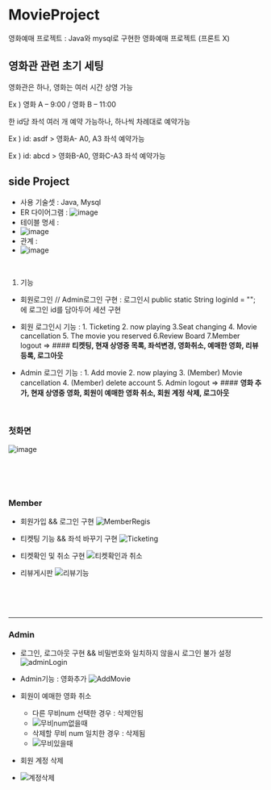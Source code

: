 # MovieProject
영화예매 프로젝트 : Java와 mysql로 구현한 영화예매 프로젝트 (프론트 X)

## 영화관 관련 초기 세팅
영화관은 하나, 영화는 여러 시간 상영 가능 ​

Ex ) 영화 A – 9:00 / 영화 B – 11:00 ​

한 id당 좌석 여러 개 예약 가능하나, 하나씩 차례대로 예약가능​

Ex ) id: asdf > 영화A- A0, A3 좌석 예약가능​

Ex ) id: abcd > 영화B-A0, 영화C-A3 좌석 예약가능​

## side Project 
- 사용 기술셋 : Java, Mysql
- ER 다이어그램 :
![image](https://user-images.githubusercontent.com/77670592/190897987-51300ad9-e659-42ae-82e3-3b86bd8d711e.png)
- 테이블 명세 : 
- ![image](https://user-images.githubusercontent.com/77670592/190898011-408f5938-44d8-4eaa-bcff-db04e2c27c72.png)
- 관계 :
- ![image](https://user-images.githubusercontent.com/77670592/190898071-733eda1c-345a-4101-b989-2ee99ee66a77.png)

<br>

1. 기능
- 회원로그인 // Admin로그인 구현 : 로그인시 public static String loginId = ""; 에 로그인 id를 담아두어 세션 구현

- 회원 로그인시 기능
: 1. Ticketing 2. now playing 3.Seat changing 4. Movie cancellation 5. The movie you reserved 6.Review Board 7.Member logout
=> #### **티켓팅, 현재 상영중 목록, 좌석변경, 영화취소, 예매한 영화, 리뷰등록, 로그아웃**

- Admin 로그인 기능 
: 1. Add movie 2. now playing 3. (Member) Movie cancellation 4. (Member) delete account 5. Admin logout
=> #### **영화 추가, 현재 상영중 영화, 회원이 예매한 영화 취소, 회원 계정 삭제, 로그아웃**

<br>

### 첫화면 
![image](https://user-images.githubusercontent.com/77670592/190894276-8354474f-ef8a-4043-8610-d5b2996dfc84.png)

<br>
<br>
<br>

### Member 
- 회원가입 && 로그인 구현
![MemberRegis](https://user-images.githubusercontent.com/77670592/190896362-4b95e443-f597-4f06-8347-86faa237122d.gif)

- 티켓팅 기능 && 좌석 바꾸기 구현
![Ticketing](https://user-images.githubusercontent.com/77670592/190897370-5a79df5f-3b2c-4f58-a428-3bb93b1655d4.gif)

- 티켓확인 및 취소 구현
![티켓확인과 취소](https://user-images.githubusercontent.com/77670592/190897459-72429847-7e46-456e-a662-7d12e9f05de3.gif)

- 리뷰게시판
![리뷰기능](https://user-images.githubusercontent.com/77670592/190897518-265980b8-6900-4655-b5e3-9ac2403e75a7.gif)

<br>
<br>
<br>

---


### Admin 
- 로그인, 로그아웃 구현 && 비밀번호와 일치하지 않을시 로그인 불가 설정
![adminLogin](https://user-images.githubusercontent.com/77670592/190895941-dd0c914f-d3d9-416b-b6a7-f15da071b347.gif)

- Admin기능 : 영화추가 
![AddMovie](https://user-images.githubusercontent.com/77670592/190896343-5f939739-6d4f-4b5f-a329-87ea4d7d29f5.gif)

- 회원이 예매한 영화 취소
  - 다른 무비num 선택한 경우 : 삭제안됨 
  - ![무비num없을때](https://user-images.githubusercontent.com/77670592/190897789-a48f5778-f307-4bf6-b393-08978323ee87.gif)
  - 삭제할 무비 num 일치한 경우 : 삭제됨
  - ![무비있을때](https://user-images.githubusercontent.com/77670592/190897850-cd126437-54cb-43d3-b228-882d79af8ce6.gif)


- 회원 계정 삭제
- ![계정삭제](https://user-images.githubusercontent.com/77670592/190897917-fb13e895-a716-4f5c-a329-765ce942d8b8.gif)

